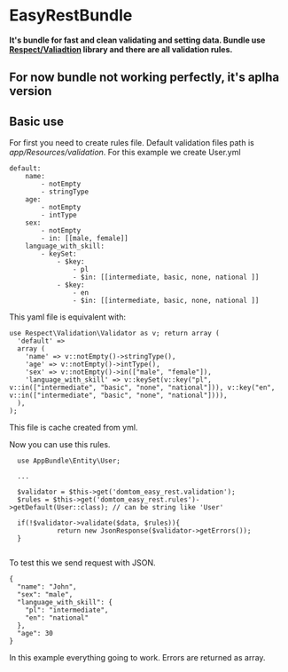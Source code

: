 # EasyRestBundle
**It's bundle for fast and clean validating and setting data. Bundle use [Respect/Valiadtion](https://github.com/Respect/Validation) library and there are all validation rules.**

## For now bundle not working perfectly, it's aplha version

## Basic use

For first you need to create rules file. Default validation files path is *app/Resources/validation*. For this example we create User.yml
```
default:
    name: 
        - notEmpty
        - stringType
    age:
        - notEmpty
        - intType
    sex:
        - notEmpty
        - in: [[male, female]] 
    language_with_skill:
        - keySet:
            - $key: 
                - pl
                - $in: [[intermediate, basic, none, national ]]
            - $key: 
                - en 
                - $in: [[intermediate, basic, none, national ]]
```
This yaml file is equivalent with:

```
use Respect\Validation\Validator as v; return array (
  'default' => 
  array (
    'name' => v::notEmpty()->stringType(),
    'age' => v::notEmpty()->intType(),
    'sex' => v::notEmpty()->in(["male", "female"]),
    'language_with_skill' => v::keySet(v::key("pl", v::in(["intermediate", "basic", "none", "national"])), v::key("en", v::in(["intermediate", "basic", "none", "national"]))),
  ),
);
```
This file is cache created from yml.

Now you can use this rules.
```
  use AppBundle\Entity\User;
  
  ...

  $validator = $this->get('domtom_easy_rest.validation');
  $rules = $this->get('domtom_easy_rest.rules')->getDefault(User::class); // can be string like 'User'
  
  if(!$validator->validate($data, $rules)){
            return new JsonResponse($validator->getErrors());
  }
  
```

To test this we send request with JSON.
```
{
  "name": "John",
  "sex": "male",
  "language_with_skill": {
    "pl": "intermediate",
    "en": "national"
  },
  "age": 30
}
```

In this example everything going to work. Errors are returned as array.

